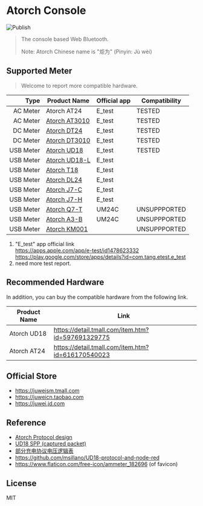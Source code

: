 # Atorch Console

![Publish](https://github.com/NiceLabs/atorch-console/workflows/Publish/badge.svg)

> The console based Web Bluetooth.
>
> Note: Atorch Chinese name is "炬为" (Pinyin: Jù wèi)

## Supported Meter

> Welcome to report more compatible hardware.

|      Type | Product Name                                | Official app | Compatibility |
| --------: | ------------------------------------------- | ------------ | ------------- |
|  AC Meter | Atorch AT24                                 | E_test       | TESTED        |
|  AC Meter | [Atorch AT3010](docs/UserManual/AT3010.pdf) | E_test       | TESTED        |
|  DC Meter | [Atorch DT24](docs/UserManual/DT24.jpg)     | E_test       | TESTED        |
|  DC Meter | [Atorch DT3010](docs/UserManual/DT3010.pdf) | E_test       | TESTED        |
| USB Meter | [Atorch UD18](docs/UserManual/UD18.jpg)     | E_test       | TESTED        |
| USB Meter | [Atorch UD18-L](docs/UserManual/UD18-L.jpg) | E_test       |               |
| USB Meter | [Atorch T18](docs/UserManual/T18.jpg)       | E_test       |               |
| USB Meter | [Atorch DL24](docs/UserManual/DL24.jpg)     | E_test       |               |
| USB Meter | [Atorch J7-C](docs/UserManual/J7-C.jpg)     | E_test       |               |
| USB Meter | [Atorch J7-H](docs/UserManual/J7-H.pdf)     | E_test       |               |
| USB Meter | [Atorch Q7-T](docs/UserManual/Q7-T.pdf)     | UM24C        | UNSUPPPORTED  |
| USB Meter | [Atorch A3-B](docs/UserManual/A3-B.pdf)     | UM24C        | UNSUPPPORTED  |
| USB Meter | [Atorch KM001](docs/UserManual/KM001.pdf)   |              | UNSUPPPORTED  |

1. "E_test" app official link
   <br><https://apps.apple.com/app/e-test/id1478623332>
   <br><https://play.google.com/store/apps/details?id=com.tang.etest.e_test>
2. need more test report.

## Recommended Hardware

In addition, you can buy the compatible hardware from the following link.

| Product Name | Link                                                |
| ------------ | --------------------------------------------------- |
| Atorch UD18  | <https://detail.tmall.com/item.htm?id=597691329775> |
| Atorch AT24  | <https://detail.tmall.com/item.htm?id=616170540023> |

## Official Store

- <https://juweism.tmall.com>
- <https://juweicn.taobao.com>
- <https://juwei.jd.com>

## Reference

- [Atorch Protocol design](docs/protocol-design.md)
- [UD18 SPP (captured packet)](docs/UD18-SPP.pcap)
- [部分充电协议电压逻辑表](docs/PD-Relationship.jpg)
- <https://github.com/msillano/UD18-protocol-and-node-red>
- <https://www.flaticon.com/free-icon/ammeter_182696> (of favicon)

## License

MIT
